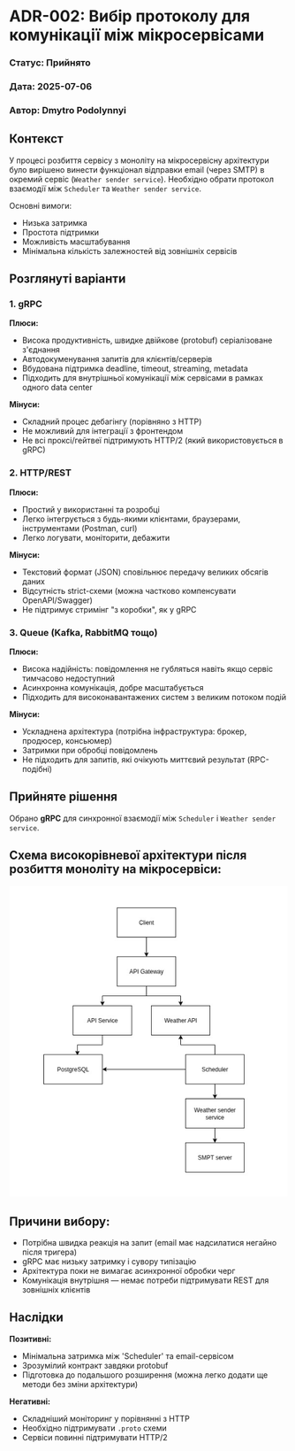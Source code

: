 # ADR-002: Вибір протоколу для комунікації між мікросервісами

### Статус: Прийнято
### Дата: 2025-07-06
### Автор: Dmytro Podolynnyi

## Контекст

У процесі розбиття сервісу з моноліту на мікросервісну архітектури було вирішено винести функціонал відправки email (через SMTP) в окремий сервіс (`Weather sender service`). Необхідно обрати протокол взаємодії між `Scheduler` та `Weather sender service`.

Основні вимоги:
- Низька затримка
- Простота підтримки
- Можливість масштабування
- Мінімальна кількість залежностей від зовнішніх сервісів

## Розглянуті варіанти

### 1. gRPC

**Плюси:**
- Висока продуктивність, швидке двійкове (protobuf) серіалізоване з'єднання
- Автодокуменування запитів для клієнтів/серверів
- Вбудована підтримка deadline, timeout, streaming, metadata
- Підходить для внутрішньої комунікації між сервісами в рамках одного data center

**Мінуси:**
- Складний процес дебагінгу (порівняно з HTTP)
- Не можливий для інтеграції з фронтендом
- Не всі проксі/гейтвеї підтримують HTTP/2 (який використовується в gRPC)

### 2. HTTP/REST

**Плюси:**
- Простий у використанні та розробці
- Легко інтегрується з будь-якими клієнтами, браузерами, інструментами (Postman, curl)
- Легко логувати, моніторити, дебажити

**Мінуси:**
- Текстовий формат (JSON) сповільнює передачу великих обсягів даних
- Відсутність strict-схеми (можна частково компенсувати OpenAPI/Swagger)
- Не підтримує стримінг "з коробки", як у gRPC

### 3. Queue (Kafka, RabbitMQ тощо)

**Плюси:**
- Висока надійність: повідомлення не губляться навіть якщо сервіс тимчасово недоступний
- Асинхронна комунікація, добре масштабується
- Підходить для високонавантажених систем з великим потоком подій

**Мінуси:**
- Ускладнена архітектура (потрібна інфраструктура: брокер, продюсер, консьюмер)
- Затримки при обробці повідомлень
- Не підходить для запитів, які очікують миттєвий результат (RPC-подібні)

## Прийняте рішення

Обрано **gRPC** для синхронної взаємодії між `Scheduler` і `Weather sender service`.


## Схема високорівневої архітектури після розбиття моноліту на мікросервіси:
![img.png](../system_design/high_level_architecture_splitted.jpg)

## Причини вибору:
- Потрібна швидка реакція на запит (email має надсилатися негайно після тригера)
- gRPC має низьку затримку і сувору типізацію
- Архітектура поки не вимагає асинхронної обробки черг
- Комунікація внутрішня — немає потреби підтримувати REST для зовнішніх клієнтів

## Наслідки

**Позитивні:**
- Мінімальна затримка між 'Scheduler' та email-сервісом
- Зрозумілий контракт завдяки protobuf
- Підготовка до подальшого розширення (можна легко додати ще методи без зміни архітектури)

**Негативні:**
- Складніший моніторинг у порівнянні з HTTP
- Необхідно підтримувати `.proto` схеми
- Сервіси повинні підтримувати HTTP/2
